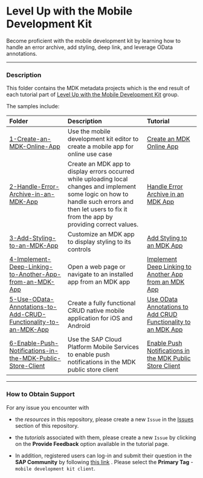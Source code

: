 # Level Up with the Mobile Development Kit
Become proficient with the mobile development kit by learning how to handle an error archive, add styling, deep link, and leverage OData annotations.
***
### Description
This folder contains the MDK metadata projects which is the end result of each tutorial part of [Level Up with the Mobile Development Kit](https://developers.sap.com/mission.mobile-dev-kit-level-up.html) group.

The samples include:

|  Folder     | Description   | Tutorial
|  :------------- | :------------- | :-------------
|  [1-Create-an-MDK-Online-App](/4-Level-Up-with-the-Mobile-Development-Kit/1-Create-an-MDK-Online-App) | Use the mobile development kit editor to create a mobile app for online use case | [Create an MDK Online App](https://developers.sap.com/tutorials/cp-mobile-dev-kit-online-app.html)
|  [2-Handle-Error-Archive-in-an-MDK-App](/4-Level-Up-with-the-Mobile-Development-Kit/2-Handle-Error-Archive-in_an-MDK-App) |  Create an MDK app to display errors occurred while uploading local changes and implement some logic on how to handle such errors and then let users to fix it from the app by providing correct values. | [Handle Error Archive in an MDK App](https://developers.sap.com/tutorials/cp-mobile-dev-kit-error-archive.html)
|  [3-Add-Styling-to-an-MDK-App](/4-Level-Up-with-the-Mobile-Development-Kit-3-Add-Styling-to-an-MDK-App)  | Customize an MDK app to display styling to its controls | [Add Styling to an MDK App](https://developers.sap.com/tutorials/cp-mobile-dev-kit-style.html)
|  [4-Implement-Deep-Linking-to-Another-App-from-an-MDK-App](/4-Level-Up-with-the-Mobile-Development-Kit/4-Implement-Deep-Linking-to-Another-App-from-an-MDK-App) |Open a web page or navigate to an installed app from an MDK app| [Implement Deep Linking to Another App from an MDK App](https://developers.sap.com/tutorials/cp-mobile-dev-kit-deep-link.html)
|  [5-Use-OData-Annotations-to-Add-CRUD-Functionality-to-an-MDK-App](/4-Level-Up-with-the-Mobile-Development-Kit/5-Use-OData-Annotations-to-Add-CRUD-Functionality-to-an-MDK-App) | Create a fully functional CRUD native mobile application for iOS and Android| [Use OData Annotations to Add CRUD Functionality to an MDK App](https://developers.sap.com/tutorials/cp-mobile-dev-kit-annotations.html)
|  [6-Enable-Push-Notifications-in-the-MDK-Public-Store-Client](/4-Level-Up-with-the-Mobile-Development-Kit/6-Enable-Push-Notifications-in-the-MDK-Public-Store-Client) | Use the SAP Cloud Platform Mobile Services to enable push notifications in the MDK public store client| [Enable Push Notifications in the MDK Public Store Client](https://developers.sap.com/tutorials/cp-mobile-dev-kit-push.html)
	

***
### How to Obtain Support
For any issue you encounter with 
* the *resources* in this repository, please create a new `Issue` in the [Issues](https://github.com/SAP/cloud-mdk-tutorial-samples/issues) section of this repository.
* the *tutorials* associated with them, please create a new `Issue` by clicking on the **Provide Feedback** option available in the tutorial page.

* In addition, registered users can log-in and submit their question in the **SAP Community** by following [this link](https://answers.sap.com/questions/ask.html) .
Please select the **Primary Tag** - `mobile development kit client`.